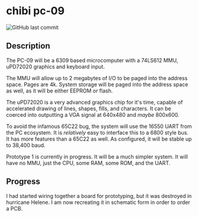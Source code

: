 # chibi pc-09
![GitHub last commit](https://img.shields.io/github/last-commit/amberisvibin/chibi-pc80)

## Description

The PC-09 will be a 6309 based microcomputer with a 74LS612 MMU, uPD72020 graphics and keyboard input. 

The MMU will allow up to 2 megabytes of I/O to be paged into the address space. Pages are 4k. System storage will be paged into the address space as well, as it will be either EEPROM or flash. 

The uPD72020 is a very advanced graphics chip for it's time, capable of accelerated drawing of lines, shapes, fills, and characters. It can be coerced into outputting a VGA signal at 640x480 and *maybe* 800x600. 

To avoid the infamous 65C22 bug, the system will use the 16550 UART from the PC ecosystem. It is *relatively* easy to interface this to a 6800 style bus. It has more features than a 65C22 as well. As configured, it will be stable up to 38,400 baud. 

Prototype 1 is currently in progress. It will be a much simpler system. It will have no MMU, just the CPU, some RAM, some ROM, and the UART.

## Progress

I had started wiring together a board for prototyping, but it was destroyed in hurricane Helene. I am now recreating it in schematic form in order to order a PCB.
